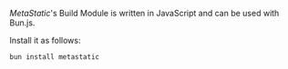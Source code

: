 *MetaStatic*'s Build Module is written in JavaScript and can be used with Bun.js.

Install it as follows:

```code
bun install metastatic
```

